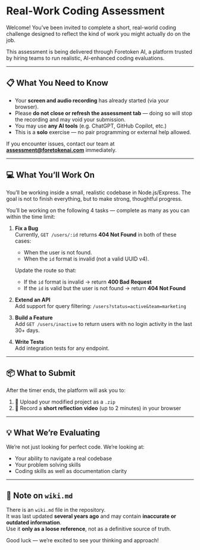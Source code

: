 # Real-Work Coding Assessment

Welcome! You’ve been invited to complete a short, real-world coding challenge designed to reflect the kind of work you might actually do on the job.

This assessment is being delivered through Foretoken AI, a platform trusted by hiring teams to run realistic, AI-enhanced coding evaluations.

---

## 📋 What You Need to Know

- Your **screen and audio recording** has already started (via your browser).
- Please **do not close or refresh the assessment tab** — doing so will stop the recording and may void your submission.
- You may use **any AI tools** (e.g. ChatGPT, GitHub Copilot, etc.)
- This is a **solo** exercise — no pair programming or external help allowed.

If you encounter issues, contact our team at **[assessment@foretokenai.com](mailto:assessment@foretokenai.com)** immediately.

---

## 💻 What You’ll Work On

You’ll be working inside a small, realistic codebase in Node.js/Express. The goal is not to finish everything, but to make strong, thoughtful progress.

You’ll be working on the following 4 tasks — complete as many as you can within the time limit:

1. **Fix a Bug**  
   Currently, `GET /users/:id` returns **404 Not Found** in both of these cases:
   - When the user is not found.
   - When the `id` format is invalid (not a valid UUID v4).  
   
   Update the route so that:
   - If the `id` format is invalid → return **400 Bad Request**
   - If the `id` is valid but the user is not found → return **404 Not Found**

2. **Extend an API**  
   Add support for query filtering: `/users?status=active&team=marketing`

3. **Build a Feature**  
   Add `GET /users/inactive` to return users with no login activity in the last 30+ days.

4. **Write Tests**  
   Add integration tests for any endpoint.

---

## 📦 What to Submit

After the timer ends, the platform will ask you to:

1. 📁 Upload your modified project as a `.zip`
2. 🎤 Record a **short reflection video** (up to 2 minutes) in your browser

---

## 💡 What We’re Evaluating

We’re not just looking for perfect code. We’re looking at:
- Your ability to navigate a real codebase
- Your problem solving skills
- Coding skills as well as documentation clarity

---
## 📄 Note on `wiki.md`

There is an `wiki.md` file in the repository.  
It was last updated **several years ago** and may contain **inaccurate or outdated information**.  
Use it **only as a loose reference**, not as a definitive source of truth.

Good luck — we’re excited to see your thinking and approach!
